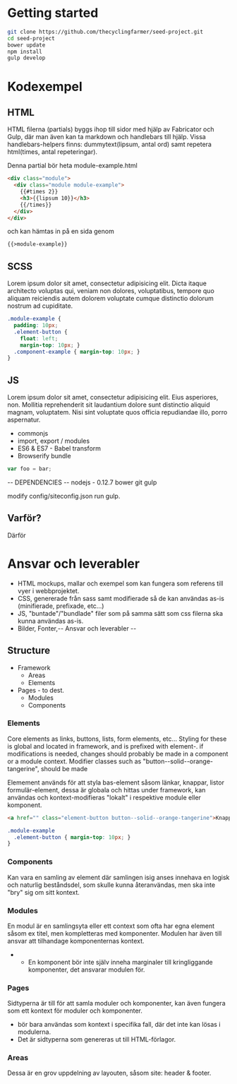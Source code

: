 # Getting started

```bash
git clone https://github.com/thecyclingfarmer/seed-project.git
cd seed-project
bower update
npm install
gulp develop


```

# Kodexempel
## HTML
HTML filerna (partials) byggs ihop till sidor med hjälp av Fabricator och Gulp,
där man även kan ta markdown och handlebars till hjälp.
Vissa handlebars-helpers finns: dummytext(lipsum, antal ord) samt repetera html(times, antal repeteringar).

Denna partial bör heta module-example.html
```html
<div class="module">
  <div class="module module-example">
    {{#times 2}}
    <h3>{{lipsum 10}}</h3>
    {{/times}}  
  </div>  
</div>
```

och kan hämtas in på en sida genom
```html
{{>module-example}}
```
## SCSS
Lorem ipsum dolor sit amet, consectetur adipisicing elit. Dicta itaque architecto voluptas qui, veniam non dolores, voluptatibus, tempore quo aliquam reiciendis autem dolorem voluptate cumque distinctio dolorum nostrum ad cupiditate.
```scss
.module-example {
  padding: 10px;
  .element-button {
    float: left;
    margin-top: 10px; }
  .component-example { margin-top: 10px; }
}
```
## JS
Lorem ipsum dolor sit amet, consectetur adipisicing elit. Eius asperiores, non. Mollitia reprehenderit sit laudantium dolore sunt distinctio aliquid magnam, voluptatem. Nisi sint voluptate quos officia repudiandae illo, porro aspernatur.
* commonjs
* import, export / modules
* ES6 & ES7 - Babel transform
* Browserify bundle

```js
var foo = bar;
```


-- DEPENDENCIES --
nodejs - 0.12.7
bower
git
gulp

modify config/siteconfig.json
run gulp.


## Varför?
Därför

# Ansvar och leverabler
* HTML mockups, mallar och exempel som kan fungera som referens till vyer i webbprojektet.
* CSS, genererade från sass samt modifierade så de kan användas as-is (minifierade, prefixade, etc...)
* JS, "buntade"/"bundlade" filer som på samma sätt som css filerna ska kunna användas as-is.
* Bilder, Fonter,-- Ansvar och leverabler --

## Structure
* Framework
  * Areas
  * Elements
* Pages - to dest.
  * Modules
  * Components

### Elements
Core elements as links, buttons, lists, form elements, etc...
Styling for these is global and located in framework, and is prefixed with element-.
if modifications is needed, changes should probably be made in a component or a module context. Modifier classes such as "button--solid--orange-tangerine", should be made

Elemement används för att styla bas-element såsom länkar, knappar, listor formulär-element, dessa är globala och hittas under framework, kan användas och kontext-modifieras "lokalt" i respektive module eller komponent.
```html
<a href="" class="element-button button--solid--orange-tangerine">Knapp</a>
```
```css
.module-example
  .element-button { margin-top: 10px; }
}
```

### Components
Kan vara en samling av element där samlingen isig anses innehava en logisk och naturlig beståndsdel,
  som skulle kunna återanvändas, men ska inte "bry" sig om sitt kontext.

### Modules
En modul är en samlingsyta eller ett context som ofta har egna element såsom ex titel,
  men kompletteras med komponenter. Modulen har även till ansvar att tilhandage komponenternas kontext.
  * - En komponent bör inte själv inneha marginaler till kringliggande komponenter, det ansvarar modulen för.

### Pages
Sidtyperna är till för att samla moduler och komponenter, kan även fungera som ett kontext för moduler och komponenter.
  * bör bara användas som kontext i specifika fall, där det inte kan lösas i modulerna.
  * Det är sidtyperna som genereras ut till HTML-förlagor.

### Areas
Dessa är en grov uppdelning av layouten, såsom site: header & footer.
